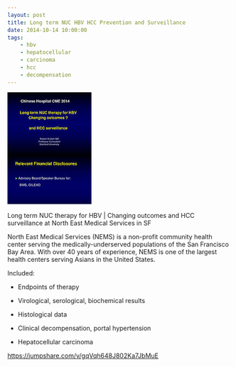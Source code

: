 ```yaml
---
layout: post
title: Long term NUC HBV HCC Prevention and Surveillance
date: 2014-10-14 10:00:00
tags:
    - hbv
    - hepatocellular
    - carcinoma
    - hcc
    - decompensation
---
```


![](/assets/images/long-term-nuc-hbv-hcc-prevention-and-surveillance.jpg)

Long term NUC therapy for HBV | Changing outcomes and HCC surveillance at North East Medical Services in SF

North East Medical Services (NEMS) is a non-profit community health center serving the medically-underserved populations of the San Francisco Bay Area. With over 40 years of experience, NEMS is one of the largest health centers serving Asians in the United States. 

Included: 

- Endpoints of therapy

- Virological, serological, biochemical results

- Histological data

- Clinical decompensation, portal hypertension

- Hepatocellular carcinoma

<https://jumpshare.com/v/gqVqh648J802Ka7JbMuE>